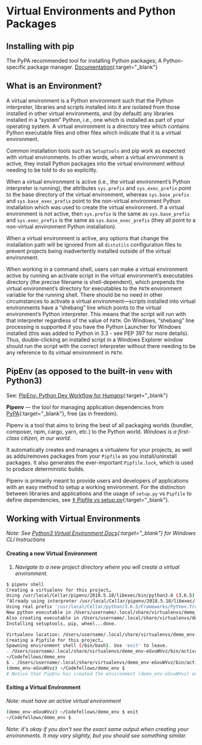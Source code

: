 # Virtual Environments and Python Packages

## Installing with pip
The PyPA recommended tool for installing Python packages; A Python-specific package manager.
[Documentation](https://pip.pypa.io/){:target="_blank"}

## What is an Environment?
 A virtual environment is a Python environment such that the Python interpreter, libraries and scripts installed into it are isolated from those installed in other virtual environments, and (by default) any libraries installed in a “system” Python, i.e., one which is installed as part of your operating system.
A virtual environment is a directory tree which contains Python executable files and other files which indicate that it is a virtual environment.

Common installation tools such as `Setuptools` and pip work as expected with virtual environments. In other words, when a virtual environment is active, they install Python packages into the virtual environment without needing to be told to do so explicitly.

When a virtual environment is active (i.e., the virtual environment’s Python interpreter is running), the attributes `sys.prefix` and `sys.exec_prefix` point to the base directory of the virtual environment, whereas `sys.base_prefix` and `sys.base_exec_prefix` point to the non-virtual environment Python installation which was used to create the virtual environment. If a virtual environment is not active, then `sys.prefix` is the same as `sys.base_prefix` and `sys.exec_prefix` is the same as `sys.base_exec_prefix` (they all point to a non-virtual environment Python installation).

When a virtual environment is active, any options that change the installation path will be ignored from all `distutils` configuration files to prevent projects being inadvertently installed outside of the virtual environment.

When working in a command shell, users can make a virtual environment active by running an activate script in the virtual environment’s executables directory (the precise filename is shell-dependent), which prepends the virtual environment’s directory for executables to the `PATH` environment variable for the running shell. There should be no need in other circumstances to activate a virtual environment—scripts installed into virtual environments have a “shebang” line which points to the virtual environment’s Python interpreter. This means that the script will run with that interpreter regardless of the value of `PATH`. On Windows, “shebang” line processing is supported if you have the Python Launcher for Windows installed (this was added to Python in 3.3 - see PEP 397 for more details). Thus, double-clicking an installed script in a Windows Explorer window should run the script with the correct interpreter without there needing to be any reference to its virtual environment in `PATH`.

## PipEnv (as opposed to the built-in `venv` with Python3)
See: [PipEnv: Python Dev Workflow for Humans](https://docs.pipenv.org/){:target="_blank"}

**Pipenv** — the tool for managing application dependencies from [PyPA](https://www.pypa.io/en/latest/){:target="_blank"}, free (as in freedom).

Pipenv is a tool that aims to bring the best of all packaging worlds (bundler, composer, npm, cargo, yarn, etc.) to the Python world. _Windows is a first-class citizen, in our world_.

It automatically creates and manages a virtualenv for your projects, as well as adds/removes packages from your `Pipfile` as you install/uninstall packages. It also generates the ever-important `Pipfile.lock`, which is used to produce deterministic builds.

Pipenv is primarily meant to provide users and developers of applications with an easy method to setup a working environment. For the distinction between libraries and applications and the usage of `setup.py` vs `Pipfile` to define dependencies, see [☤ Pipfile vs setup.py](https://docs.pipenv.org/advanced/#pipfile-vs-setuppy){:target="_blank"}.

## Working with Virtual Environments
*Note: See [Python3 Virtual Environment Docs](https://docs.python.org/3/library/venv.html#creating-virtual-environments){:target="_blank"} for Windows CLI Instructions*

#### Creating a new Virtual Environment
1. _Navigate to a new project directory where you will create a virtual environment._
```sh
$ pipenv shell
Creating a virtualenv for this project…
Using /usr/local/Cellar/pipenv/2018.5.18/libexec/bin/python3.6 (3.6.5) to create virtualenv…
⠋Already using interpreter /usr/local/Cellar/pipenv/2018.5.18/libexec/bin/python3.6
Using real prefix '/usr/local/Cellar/python/3.6.5/Frameworks/Python.framework/Versions/3.6'
New python executable in /Users/username/.local/share/virtualenvs/demo_env-eGvuWVvz/bin/python3.6
Also creating executable in /Users/username/.local/share/virtualenvs/demo_env-eGvuWVvz/bin/python
Installing setuptools, pip, wheel...done.

Virtualenv location: /Users/username/.local/share/virtualenvs/demo_env-eGvuWVvz
Creating a Pipfile for this project…
Spawning environment shell (/bin/bash). Use 'exit' to leave.
. /Users/username/.local/share/virtualenvs/demo_env-eGvuWVvz/bin/activate
~/Codefellows/demo_env
$ . /Users/username/.local/share/virtualenvs/demo_env-eGvuWVvz/bin/activate
(demo_env-eGvuWVvz) ~/Codefellows/demo_env $
# Notice that PipEnv has created the environment (demo_env-eGvuWVvz) and activated it for visually as part of the prompt
```
#### Exiting a Virtual Environment
_Note: must have an active virtual environment_
```sh
(demo_env-eGvuWVvz) ~/Codefellows/demo_env $ exit
~/Codefellows/demo_env $
```

_Note: it's okay if you don't see the exact same output when creating your environments. It may vary slightly, but you should see something similar._
